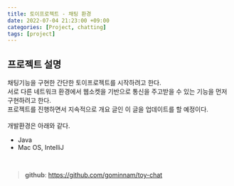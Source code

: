 ```yaml
---
title: 토이프로젝트 - 채팅 환경
date: 2022-07-04 21:23:00 +09:00
categories: [Project, chatting]
tags: [project]
---
```


## 프로젝트 설명

채팅기능을 구현한 간단한 토이프로젝트를 시작하려고 한다.<br>
서로 다른 네트워크 환경에서 웹소켓을 기반으로 통신을 주고받을 수 있는 기능을 먼저 구현하려고 한다.<br>
프로젝트를 진행하면서 지속적으로 개요 글인 이 글을 업데이트를 할 예정이다.<br><br>
개발환경은 아래와 같다.
<ul>
    <li>Java</li>
    <li>Mac OS, IntelliJ</li>
</ul>
<br>


> **github**: https://github.com/gominnam/toy-chat
